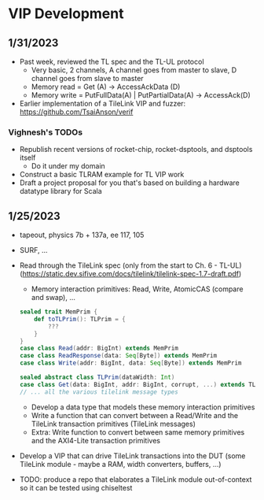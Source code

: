 # VIP Development

## 1/31/2023

- Past week, reviewed the TL spec and the TL-UL protocol
    - Very basic, 2 channels, A channel goes from master to slave, D channel goes from slave to master
    - Memory read = Get (A) -> AccessAckData (D)
    - Memory write = PutFullData(A) | PutPartialData(A) -> AccessAck(D)
- Earlier implementation of a TileLink VIP and fuzzer: https://github.com/TsaiAnson/verif

### Vighnesh's TODOs

- Republish recent versions of rocket-chip, rocket-dsptools, and dsptools itself
    - Do it under my domain
- Construct a basic TLRAM example for TL VIP work
- Draft a project proposal for you that's based on building a hardware datatype library for Scala

## 1/25/2023

- tapeout, physics 7b + 137a, ee 117, 105
- SURF, ...

- Read through the TileLink spec (only from the start to Ch. 6 - TL-UL) (https://static.dev.sifive.com/docs/tilelink/tilelink-spec-1.7-draft.pdf)
    - Memory interaction primitives: Read, Write, AtomicCAS (compare and swap), ...

    ```scala
    sealed trait MemPrim {
        def toTLPrim(): TLPrim = {
            ???
        }
    }
    case class Read(addr: BigInt) extends MemPrim
    case class ReadResponse(data: Seq[Byte]) extends MemPrim
    case class Write(addr: BigInt, data: Seq[Byte]) extends MemPrim

    sealed abstract class TLPrim(dataWidth: Int)
    case class Get(data: BigInt, addr: BigInt, corrupt, ...) extends TLPrim
    // ... all the various tilelink message types
    ```

    - Develop a data type that models these memory interaction primitives
    - Write a function that can convert between a Read/Write and the TileLink transaction primitives (TileLink messages)
    - Extra: Write function to convert between same memory primitives and the AXI4-Lite transaction primitives
- Develop a VIP that can drive TileLink transactions into the DUT (some TileLink module - maybe a RAM, width converters, buffers, ...)
- TODO: produce a repo that elaborates a TileLink module out-of-context so it can be tested using chiseltest
